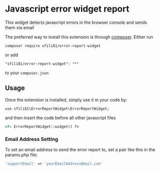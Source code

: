 # Javascript error widget report
This widget detects javascript errors in the browser console and sends them via email

The preferred way to install this extension is through [composer](https://getcomposer.org/download/).
Either run
```
composer require sfili81/error-report-widget
```
or add
```
"sfili81/error-report-widget": "*"
```
to your `composer.json` 

## Usage
Once the extension is installed, simply use it in your code by:

```
use sfili81\ErrorReportWidget\ErrorReportWidget;

```
and then insert the code before all other javascript files

```php
<?= ErrorReportWidget::widget() ?>

```

### Email Address Setting  

To set an email address to send the error report to, set a pair like this in the params.php file:
```php
'supportEmail' => 'yourEmailAddress@mail.com'

```